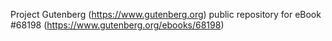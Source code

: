 Project Gutenberg (https://www.gutenberg.org) public repository for
eBook #68198 (https://www.gutenberg.org/ebooks/68198)
